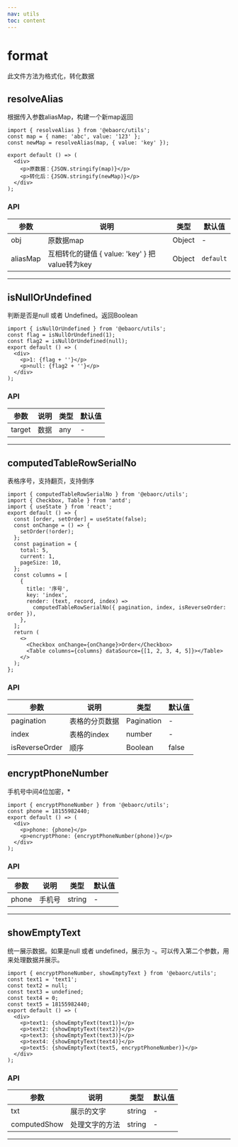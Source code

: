 ```yaml
---
nav: utils
toc: content
---
```


# format

此文件方法为格式化，转化数据

## resolveAlias

根据传入参数aliasMap，构建一个新map返回

<!-- ## 代码演示 -->

```tsx
import { resolveAlias } from '@ebaorc/utils';
const map = { name: 'abc', value: '123' };
const newMap = resolveAlias(map, { value: 'key' });

export default () => (
  <div>
    <p>原数据：{JSON.stringify(map)}</p>
    <p>转化后：{JSON.stringify(newMap)}</p>
  </div>
);
```

### API

| 参数     | 说明                                           | 类型   | 默认值    |
| -------- | ---------------------------------------------- | ------ | --------- |
| obj      | 原数据map                                      | Object | -         |
| aliasMap | 互相转化的键值 { value: 'key' } 把value转为key | Object | `default` |

<hr />

## isNullOrUndefined

判断是否是null 或者 Undefined。返回Boolean

<!-- ## 代码演示 -->

```tsx
import { isNullOrUndefined } from '@ebaorc/utils';
const flag = isNullOrUndefined(1);
const flag2 = isNullOrUndefined(null);
export default () => (
  <div>
    <p>1: {flag + ''}</p>
    <p>null: {flag2 + ''}</p>
  </div>
);
```

### API

| 参数   | 说明 | 类型 | 默认值 |
| ------ | ---- | ---- | ------ |
| target | 数据 | any  | -      |

<hr />

## computedTableRowSerialNo

表格序号，支持翻页，支持倒序

<!-- ## 代码演示 -->

```tsx
import { computedTableRowSerialNo } from '@ebaorc/utils';
import { Checkbox, Table } from 'antd';
import { useState } from 'react';
export default () => {
  const [order, setOrder] = useState(false);
  const onChange = () => {
    setOrder(!order);
  };
  const pagination = {
    total: 5,
    current: 1,
    pageSize: 10,
  };
  const columns = [
    {
      title: '序号',
      key: 'index',
      render: (text, record, index) =>
        computedTableRowSerialNo({ pagination, index, isReverseOrder: order }),
    },
  ];
  return (
    <>
      <Checkbox onChange={onChange}>Order</Checkbox>
      <Table columns={columns} dataSource={[1, 2, 3, 4, 5]}></Table>
    </>
  );
};
```

### API

| 参数           | 说明           | 类型       | 默认值 |
| -------------- | -------------- | ---------- | ------ |
| pagination     | 表格的分页数据 | Pagination | -      |
| index          | 表格的index    | number     | -      |
| isReverseOrder | 顺序           | Boolean    | false  |

## encryptPhoneNumber

手机号中间4位加密，\*

<!-- ## 代码演示 -->

```tsx
import { encryptPhoneNumber } from '@ebaorc/utils';
const phone = 18155982440;
export default () => (
  <div>
    <p>phone: {phone}</p>
    <p>encryptPhone: {encryptPhoneNumber(phone)}</p>
  </div>
);
```

### API

| 参数  | 说明   | 类型   | 默认值 |
| ----- | ------ | ------ | ------ |
| phone | 手机号 | string | -      |

<hr />

## showEmptyText

统一展示数据。如果是null 或者 undefined，展示为 -。可以传入第二个参数，用来处理数据并展示。

<!-- ## 代码演示 -->

```tsx
import { encryptPhoneNumber, showEmptyText } from '@ebaorc/utils';
const text1 = 'text1';
const text2 = null;
const text3 = undefined;
const text4 = 0;
const text5 = 18155982440;
export default () => (
  <div>
    <p>text1: {showEmptyText(text1)}</p>
    <p>text2: {showEmptyText(text2)}</p>
    <p>text3: {showEmptyText(text3)}</p>
    <p>text4: {showEmptyText(text4)}</p>
    <p>text5: {showEmptyText(text5, encryptPhoneNumber)}</p>
  </div>
);
```

### API

| 参数         | 说明           | 类型   | 默认值 |
| ------------ | -------------- | ------ | ------ |
| txt          | 展示的文字     | string | -      |
| computedShow | 处理文字的方法 | string | -      |

<hr />
